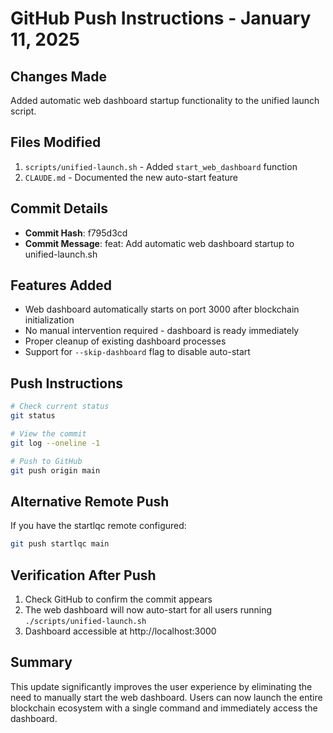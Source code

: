 # GitHub Push Instructions - January 11, 2025

## Changes Made
Added automatic web dashboard startup functionality to the unified launch script.

## Files Modified
1. `scripts/unified-launch.sh` - Added `start_web_dashboard` function
2. `CLAUDE.md` - Documented the new auto-start feature

## Commit Details
- **Commit Hash**: f795d3cd
- **Commit Message**: feat: Add automatic web dashboard startup to unified-launch.sh

## Features Added
- Web dashboard automatically starts on port 3000 after blockchain initialization
- No manual intervention required - dashboard is ready immediately
- Proper cleanup of existing dashboard processes
- Support for `--skip-dashboard` flag to disable auto-start

## Push Instructions

```bash
# Check current status
git status

# View the commit
git log --oneline -1

# Push to GitHub
git push origin main
```

## Alternative Remote Push
If you have the startlqc remote configured:
```bash
git push startlqc main
```

## Verification After Push
1. Check GitHub to confirm the commit appears
2. The web dashboard will now auto-start for all users running `./scripts/unified-launch.sh`
3. Dashboard accessible at http://localhost:3000

## Summary
This update significantly improves the user experience by eliminating the need to manually start the web dashboard. Users can now launch the entire blockchain ecosystem with a single command and immediately access the dashboard.